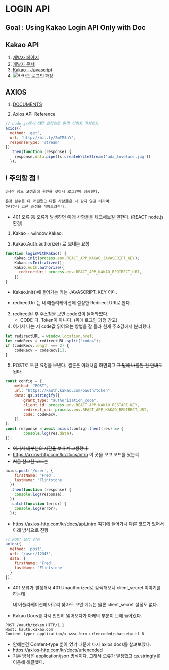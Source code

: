 # LOGIN API

## Goal : Using Kakao Login API Only with Doc 

## Kakao API

1. [개발자 페이지](https://developers.kakao.com/)
2. [개발자 문서](https://developers.kakao.com/docs/latest/ko/kakaologin/common)
3. [Kakao - Javascript](https://developers.kakao.com/docs/latest/ko/kakaologin/js)
4. ![카카오 로그인 과정](https://developers.kakao.com/docs/latest/ko/assets/style/images/kakaologin/kakaologin_sequence_js.png)



## AXIOS

1. [DOCUMENTS](https://axios-http.com/kr/docs/api_intro)

2. Axios API Reference

```javascript
// node.js에서 GET 요청으로 원격 이미지 가져오기
axios({
  method: 'get',
  url: 'http://bit.ly/2mTM3nY',
  responseType: 'stream'
})
  .then(function (response) {
    response.data.pipe(fs.createWriteStream('ada_lovelace.jpg'))
  });
```



## ! 주의할 점 !

```
3시간 정도 고생끝에 원인을 찾아서 로그인에 성공했다.

온갖 실수를 다 저질렀고 다른 사람들은 나 같지 않길 바라며
하나하나 고친 과정을 적어보려한다.
```

- 401 오류 등 오류가 발생하면 아래 사항들을 체크해보길 권한다. (REACT node.js 환경)

1. Kakao = window.Kakao;

2. Kakao.Auth.authorize() 로 보내는 요청

```javascript
function loginWithKakao() {
    Kakao.init(process.env.REACT_APP_KAKAO_JAVASCRIPT_KEY);
    Kakao.isInitialized();
    Kakao.Auth.authorize({
      redirectUri: process.env.REACT_APP_KAKAO_REDIRECT_URI,
    });
}
```

- Kakao.init()에 들어가는 키는 JAVASCRIPT_KEY 이다.

- redirectUri 는 내 애플리케이션에 설정한 Redirect URI로 한다.

3. redirect된 후 주소창을 보면 code값이 들어와있다.
   - CODE 다. Token이 아니다. (위에 로그인 과정 참고)
4. 여기서 나는 저 code값 읽어오는 방법을 잘 몰라 현재 주소값에서 분리했다.

```javascript
let redirectURL = window.location.href;
let codeRecv = redirectURL.split("code=");
if (codeRecv.length === 2) {
    codeRecv = codeRecv[1];
}
```

5. POST로 토큰 요청을 보낸다. 결론은 아래처럼 하면되고 ~~그 밑에 나열된 건 안봐도 된다.~~

```javascript
const config = {
    method: "POST",
    url: "https://kauth.kakao.com/oauth/token",
    data: qs.stringify({
    	grant_type: "authorization_code",
    	client_id: process.env.REACT_APP_KAKAO_RESTAPI_KEY,
    	redirect_uri: process.env.REACT_APP_KAKAO_REDIRECT_URI,
    	code: codeRecv,
    }),
};
const response = await axios(config).then((res) => {
        console.log(res.data);
});
```

- ~~여기서 대부분의 시간을 보내며 고생했다.~~
- https://axios-http.com/kr/docs/intro 이 곳을 보고 코드를 짰는데
- ~~처음 참고한 코드~~는

```javascript
axios.post('/user', {
    firstName: 'Fred',
    lastName: 'Flintstone'
  })
  .then(function (response) {
    console.log(response);
  })
  .catch(function (error) {
    console.log(error);
  });
```

- https://axios-http.com/kr/docs/api_intro 여기에 들어가니 다른 코드가 있어서 아래 방식으로 진행

```javascript
// POST 요청 전송
axios({
  method: 'post',
  url: '/user/12345',
  data: {
    firstName: 'Fred',
    lastName: 'Flintstone'
  }
});
```

- 401 오류가 발생해서 401 Unauthorized로 검색해보니 client_secret 이야기를 하는데

  내 어플리케이션에 아무리 찾아도 보안 메뉴는 물론 client_secret 설정도 없다.

- Kakao Docs를 다시 천천히 읽어보다가 아래의 부분이 눈에 들어왔다.

```
POST /oauth/token HTTP/1.1
Host: kauth.kakao.com
Content-type: application/x-www-form-urlencoded;charset=utf-8
```

- 안해본건 Content-type 뿐이 었기 때문에 다시 axios docs를 살펴보았다.
- https://axios-http.com/kr/docs/urlencoded
- 기본 방식은 application/json 방식이다. 그래서 오류가 발생했고 qs.stringfy를 이용해 해결했다.

